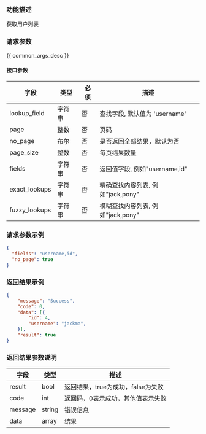### 功能描述 

获取用户列表

### 请求参数

{{ common_args_desc }}


#### 接口参数 

| 字段      |  类型      | 必须   |  描述      |
|-----------|------------|--------|------------|
| lookup_field | 字符串 | 否 | 查找字段, 默认值为 'username' |
| page | 整数 | 否 | 页码 |
| no_page | 布尔 | 否 | 是否返回全部结果，默认为否 |
| page_size | 整数 | 否 | 每页结果数量 |
| fields | 字符串 | 否 | 返回值字段, 例如"username,id" |
| exact_lookups | 字符串 | 否 | 精确查找内容列表, 例如"jack,pony" |
| fuzzy_lookups | 字符串 | 否 | 模糊查找内容列表, 例如"jack,pony" |


### 请求参数示例
 
``` json
{
  "fields": "username,id",
  "no_page": true
}
```

### 返回结果示例

```json
{
    "message": "Success",
    "code": 0,
    "data": [{
        "id": 4,
        "username": "jackma",
    }],
    "result": true
}
```

### 返回结果参数说明
 
| 字段      | 类型     | 描述      |
|-----------|-----------|-----------|
|result| bool | 返回结果，true为成功，false为失败 |
|code|int|返回码，0表示成功，其他值表示失败|
|message|string|错误信息|
|data| array| 结果 |

